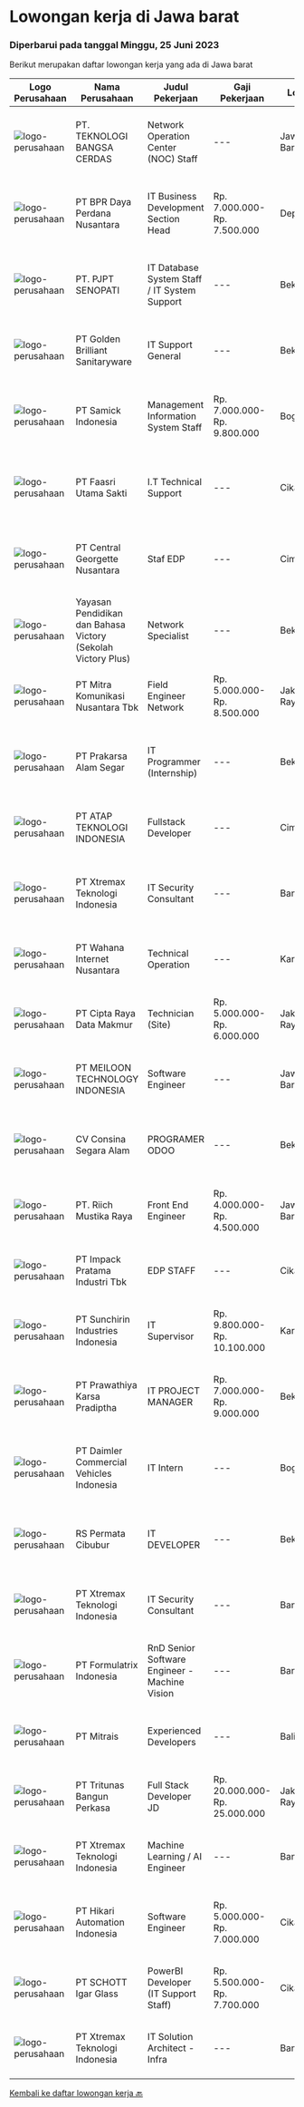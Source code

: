 
  # Lowongan kerja di Jawa barat

  ### Diperbarui pada tanggal Minggu, 25 Juni 2023

  Berikut merupakan daftar lowongan kerja yang ada di Jawa barat

  |Logo Perusahaan | Nama Perusahaan | Judul Pekerjaan | Gaji Pekerjaan | Lokasi | Deskripsi | Tanggal diunggah | Pranala |
  | -------------- | --------------- | --------------- | --------- | --------- | -------------- | ------- | ----------- |
  |![logo-perusahaan](https://image-service-cdn.seek.com.au/5a8c80ce2c474ff9410b4271fdcaffa404f490ad/ee4dce1061f3f616224767ad58cb2fc751b8d2dc)|PT. TEKNOLOGI BANGSA CERDAS|Network Operation Center (NOC) Staff|---|Jawa Barat|Deskripsi Pekerjaan:- Bertanggung jawab dalam memastikan ketersediaan layanan maksimal dan menangani dukungan teknis langsung melalui Ticket, Email...|Kamis, 22 Juni 2023|https://www.jobstreet.co.id/id/job/network-operation-center-noc-staff-4382549?token=0~9fbf0a2c-1f25-4d4d-83b2-24fc023dd1ed&sectionRank=1&jobId=jobstreet-id-job-4382549|
|![logo-perusahaan](https://image-service-cdn.seek.com.au/82d8347558dc394439807f01d4be9011d42b7b72/ee4dce1061f3f616224767ad58cb2fc751b8d2dc)|PT BPR Daya Perdana Nusantara|IT Business Development Section Head|Rp. 7.000.000-Rp. 7.500.000|Depok|Kualifikasi Minimal S1 Tehnik Informatika/ Sistem informasi/ Manajemen Informatika Usia Maksimal 35 Tahun Berpengalaman di IT Perbankan minimal 2...|Jumat, 23 Juni 2023|https://www.jobstreet.co.id/id/job/it-business-development-section-head-4382846?token=0~9fbf0a2c-1f25-4d4d-83b2-24fc023dd1ed&sectionRank=2&jobId=jobstreet-id-job-4382846|
|![logo-perusahaan](https://image-service-cdn.seek.com.au/6aaa2e56ea906e693e2148e24c4abe28e00485c6/ee4dce1061f3f616224767ad58cb2fc751b8d2dc)|PT. PJPT SENOPATI|IT Database System Staff /  IT System Support|---|Bekasi|Kualifikasi: Memiliki pengalaman Minimal 1 Tahun Diploma Teknologi Informasi, Memiliki pengetahuan dalam SQL, PostgreSQL, SQL – MySQL for Data...|Rabu, 21 Juni 2023|https://www.jobstreet.co.id/id/job/it-database-system-staff-it-system-support-4380516?token=0~9fbf0a2c-1f25-4d4d-83b2-24fc023dd1ed&sectionRank=3&jobId=jobstreet-id-job-4380516|
|![logo-perusahaan](https://image-service-cdn.seek.com.au/7be7de108c3cf57cc66f77ccf23eda422fef6407/ee4dce1061f3f616224767ad58cb2fc751b8d2dc)|PT Golden Brilliant Sanitaryware|IT Support General|---|Bekasi|POSISI URGENT.Spesifikasi : Pendidikan minimal S1 komputer Teknik/Sistem Informasi. Minimal 2 Tahun berpengalaman sebagai IT Support General Bersedia...|Selasa, 20 Juni 2023|https://www.jobstreet.co.id/id/job/it-support-general-4379214?token=0~9fbf0a2c-1f25-4d4d-83b2-24fc023dd1ed&sectionRank=4&jobId=jobstreet-id-job-4379214|
|![logo-perusahaan](https://image-service-cdn.seek.com.au/4410acd1e6af534c72f5d18186319a6287e361f2/ee4dce1061f3f616224767ad58cb2fc751b8d2dc)|PT Samick Indonesia|Management Information System Staff|Rp. 7.000.000-Rp. 9.800.000|Bogor|Memastikan keberlangsungan server aplikasi. Menangani masalah-masalah terkait user, data, dan bug aplikasi. Menguasai HTML dan bahasa pemrograman...|Kamis, 22 Juni 2023|https://www.jobstreet.co.id/id/job/management-information-system-staff-4381268?token=0~9fbf0a2c-1f25-4d4d-83b2-24fc023dd1ed&sectionRank=5&jobId=jobstreet-id-job-4381268|
|![logo-perusahaan](https://image-service-cdn.seek.com.au/e3cc05428077451f1eb4ae56c42746792409bca3/ee4dce1061f3f616224767ad58cb2fc751b8d2dc)|PT Faasri Utama Sakti|I.T Technical Support|---|Cikarang|REQUIREMENTS Degree in Informatics Technique, Information Systems, or Computer Engineering Experience with installing and configuring computer...|Kamis, 22 Juni 2023|https://www.jobstreet.co.id/id/job/i.t-technical-support-4381932?token=0~9fbf0a2c-1f25-4d4d-83b2-24fc023dd1ed&sectionRank=6&jobId=jobstreet-id-job-4381932|
|![logo-perusahaan](https://image-service-cdn.seek.com.au/2820fcc4415e0ad2c01265126778cb6287402135/ee4dce1061f3f616224767ad58cb2fc751b8d2dc)|PT Central Georgette Nusantara|Staf EDP|---|Cimahi|Development Program Requirements: S1 Sistem Informasi Jaringan atau setara Menguasai LAN &amp; Mikrotik Memahami O.S DOS, Windows, Ubuntu Menguasai...|Sabtu, 24 Juni 2023|https://www.jobstreet.co.id/id/job/staf-edp-4383913?token=0~9fbf0a2c-1f25-4d4d-83b2-24fc023dd1ed&sectionRank=7&jobId=jobstreet-id-job-4383913|
|![logo-perusahaan](https://image-service-cdn.seek.com.au/e3aed652f575d47a896780962ec6e91522d4aeea/ee4dce1061f3f616224767ad58cb2fc751b8d2dc)|Yayasan Pendidikan dan Bahasa Victory (Sekolah Victory Plus)|Network Specialist|---|Bekasi|The Network Specialist will: Oversee the efficient and effective operation and planning of ICT infrastructure across the school site while providing...|Kamis, 22 Juni 2023|https://www.jobstreet.co.id/id/job/network-specialist-4382454?token=0~9fbf0a2c-1f25-4d4d-83b2-24fc023dd1ed&sectionRank=8&jobId=jobstreet-id-job-4382454|
|![logo-perusahaan](https://image-service-cdn.seek.com.au/024dddb364a807097addf718b35acd0a3b5a7501/ee4dce1061f3f616224767ad58cb2fc751b8d2dc)|PT Mitra Komunikasi Nusantara Tbk|Field Engineer Network|Rp. 5.000.000-Rp. 8.500.000|Jakarta Raya|Anak prusahaan kami yaitu Viberlink merupakan perusahaan penyelenggara layanan Internet Service Provider (ISP) yang bergerak di bidang fiber...|Jumat, 23 Juni 2023|https://www.jobstreet.co.id/id/job/field-engineer-network-4383793?token=0~9fbf0a2c-1f25-4d4d-83b2-24fc023dd1ed&sectionRank=9&jobId=jobstreet-id-job-4383793|
|![logo-perusahaan](https://image-service-cdn.seek.com.au/e7e15aad264d2c80ea3ffbc42eff00eb7718ec6d/ee4dce1061f3f616224767ad58cb2fc751b8d2dc)|PT Prakarsa Alam Segar|IT Programmer (Internship)|---|Bekasi|DESKRIPSI PEKERJAAN Bekerjasama untuk melakukan proyek improvement. Membuat pengembangan software untuk mendukung penerapan industrial 4.0. Melakukan...|Jumat, 23 Juni 2023|https://www.jobstreet.co.id/id/job/it-programmer-internship-4382626?token=0~9fbf0a2c-1f25-4d4d-83b2-24fc023dd1ed&sectionRank=10&jobId=jobstreet-id-job-4382626|
|![logo-perusahaan](https://image-service-cdn.seek.com.au/6823723f9e7009a6688fd9dfeede90639c8a5a15/ee4dce1061f3f616224767ad58cb2fc751b8d2dc)|PT ATAP TEKNOLOGI INDONESIA|Fullstack Developer|---|Cimahi|Job Description : Bekerja sama dengan tim dalam meningkatkan fungsionalitas dan berinovasi menghadirkan fitur terbaru pada produk aplikasi PT ATAP...|Sabtu, 24 Juni 2023|https://www.jobstreet.co.id/id/job/fullstack-developer-4372546?token=0~9fbf0a2c-1f25-4d4d-83b2-24fc023dd1ed&sectionRank=11&jobId=jobstreet-id-job-4372546|
|![logo-perusahaan](https://image-service-cdn.seek.com.au/ce74a79d8ea261e54cdae65dc8035221535675cf/ee4dce1061f3f616224767ad58cb2fc751b8d2dc)|PT Xtremax Teknologi Indonesia|IT Security Consultant|---|Bandung|DescriptionWe are looking for experienced security professionals who can help ourselves achieve a secured environment for our applications, system,...|Kamis, 22 Juni 2023|https://www.jobstreet.co.id/id/job/it-security-consultant-4382391?token=0~9fbf0a2c-1f25-4d4d-83b2-24fc023dd1ed&sectionRank=12&jobId=jobstreet-id-job-4382391|
|![logo-perusahaan](https://image-service-cdn.seek.com.au/037d454f89de3b4ffdb127f255ff9ef2fab0b6f9/ee4dce1061f3f616224767ad58cb2fc751b8d2dc)|PT Wahana Internet Nusantara|Technical Operation|---|Karawang|BNET membutuhkan talenta dan kolaborasi terbaik yang memiliki visi yang sama dengan BNET sebagai Technical Operation (Intern &amp; Junior...|Jumat, 23 Juni 2023|https://www.jobstreet.co.id/id/job/technical-operation-4382610?token=0~9fbf0a2c-1f25-4d4d-83b2-24fc023dd1ed&sectionRank=13&jobId=jobstreet-id-job-4382610|
|![logo-perusahaan](https://image-service-cdn.seek.com.au/eaf1db5c8e411f2d939ae3c7e41958181dc85f93/ee4dce1061f3f616224767ad58cb2fc751b8d2dc)|PT Cipta Raya Data Makmur|Technician (Site)|Rp. 5.000.000-Rp. 6.000.000|Jakarta Raya|Kualifikasi : Usia Maksimal 35 Tahun Pendidikan minimal SMK Teknik Komputer dan jaringan / D3 Telekomunikasi, Informatika, TI, atau Ilmu Komputer...|Kamis, 22 Juni 2023|https://www.jobstreet.co.id/id/job/technician-site-4382517?token=0~9fbf0a2c-1f25-4d4d-83b2-24fc023dd1ed&sectionRank=14&jobId=jobstreet-id-job-4382517|
|![logo-perusahaan](https://image-service-cdn.seek.com.au/058f134c2c15ed8638c32aafb9d238971a5b2b1e/ee4dce1061f3f616224767ad58cb2fc751b8d2dc)|PT MEILOON TECHNOLOGY INDONESIA|Software Engineer|---|Jawa Barat|Responsibility:1. Bertanggung jawab atas pengembangan perangkat lunak dan debugging produk audio, video dan produk integrasi sistem perusahaan,2....|Jumat, 23 Juni 2023|https://www.jobstreet.co.id/id/job/software-engineer-4383287?token=0~9fbf0a2c-1f25-4d4d-83b2-24fc023dd1ed&sectionRank=15&jobId=jobstreet-id-job-4383287|
|![logo-perusahaan](https://image-service-cdn.seek.com.au/477095ca5c4081a2cf17554406f8091750070ef8/ee4dce1061f3f616224767ad58cb2fc751b8d2dc)|CV Consina Segara Alam|PROGRAMER ODOO|---|Bekasi|Deskripsi Pekerjaan : Mengetahui dan menguasai ERP system Minimal 3 thn Menguasai Platform Odoo 8 Minimal 2 thn Menguasai Bahasa Pemprograman Python...|Jumat, 23 Juni 2023|https://www.jobstreet.co.id/id/job/programer-odoo-4371368?token=0~9fbf0a2c-1f25-4d4d-83b2-24fc023dd1ed&sectionRank=16&jobId=jobstreet-id-job-4371368|
|![logo-perusahaan](https://image-service-cdn.seek.com.au/e454a8b74ec38a60d79a96ce6756b5bb04985215/ee4dce1061f3f616224767ad58cb2fc751b8d2dc)|PT. Riich Mustika Raya|Front End Engineer|Rp. 4.000.000-Rp. 4.500.000|Jawa Barat|Job Description: Developing attractive and responsive user interfaces. Translate designs into functional code using modern web technologies. Creating...|Sabtu, 24 Juni 2023|https://www.jobstreet.co.id/id/job/front-end-engineer-4373233?token=0~9fbf0a2c-1f25-4d4d-83b2-24fc023dd1ed&sectionRank=17&jobId=jobstreet-id-job-4373233|
|![logo-perusahaan](https://image-service-cdn.seek.com.au/e8fa1d1cd1c52b17a7eb81beb1834a425ea2938f/ee4dce1061f3f616224767ad58cb2fc751b8d2dc)|PT Impack Pratama Industri Tbk|EDP STAFF|---|Cikarang|Main Job Description: ERP data entry.  Provide technical support and assistance to users in ERP implementation. Administrative works related to EDP. ...|Rabu, 21 Juni 2023|https://www.jobstreet.co.id/id/job/edp-staff-4380515?token=0~9fbf0a2c-1f25-4d4d-83b2-24fc023dd1ed&sectionRank=18&jobId=jobstreet-id-job-4380515|
|![logo-perusahaan](https://image-service-cdn.seek.com.au/eb5124ff221b6f26c7af5b1143d8b86500f2d75d/ee4dce1061f3f616224767ad58cb2fc751b8d2dc)|PT Sunchirin Industries Indonesia|IT Supervisor|Rp. 9.800.000-Rp. 10.100.000|Karawang|Job Descriptions: Conducting preventive and corrective actions regarding to the technical issues/ troubleshooting that can be faced by the users, this...|Senin, 19 Juni 2023|https://www.jobstreet.co.id/id/job/it-supervisor-4377388?token=0~9fbf0a2c-1f25-4d4d-83b2-24fc023dd1ed&sectionRank=19&jobId=jobstreet-id-job-4377388|
|![logo-perusahaan](https://image-service-cdn.seek.com.au/25f275779d2d36a25f086ac9b1c5b5be868683f6/ee4dce1061f3f616224767ad58cb2fc751b8d2dc)|PT Prawathiya Karsa Pradiptha|IT PROJECT MANAGER|Rp. 7.000.000-Rp. 9.000.000|Bekasi|Bachelor Degree from Information Technology Major 2 years experienced as IT Project Manager staff Know and understand project management (preferred)...|Rabu, 21 Juni 2023|https://www.jobstreet.co.id/id/job/it-project-manager-4380495?token=0~9fbf0a2c-1f25-4d4d-83b2-24fc023dd1ed&sectionRank=20&jobId=jobstreet-id-job-4380495|
|![logo-perusahaan](https://image-service-cdn.seek.com.au/ccb76747b59a1f75b8956eb0e7524eeafb1c4235/ee4dce1061f3f616224767ad58cb2fc751b8d2dc)|PT Daimler Commercial Vehicles Indonesia|IT Intern|---|Bogor|PT Daimler Commercial Vehicles Manufacturing IndonesiaWanaherang, BogorPT Daimler Commercial Vehicles Manufacturing Indonesia (DCVMI) is the...|Senin, 19 Juni 2023|https://www.jobstreet.co.id/id/job/it-intern-4376560?token=0~9fbf0a2c-1f25-4d4d-83b2-24fc023dd1ed&sectionRank=21&jobId=jobstreet-id-job-4376560|
|![logo-perusahaan](https://image-service-cdn.seek.com.au/8a5dee2b4f979d72705ffa46fab52d7b15728e63/ee4dce1061f3f616224767ad58cb2fc751b8d2dc)|RS Permata Cibubur|IT DEVELOPER|---|Bekasi|Kwalifikasi: Usia antara 25 - 35 tahun. Pendidikan Minimal S-1 Teknik Informatika/Sistem Informasi/Teknik Komputer/jurusan yang relevan. Memiliki...|Selasa, 20 Juni 2023|https://www.jobstreet.co.id/id/job/it-developer-4378008?token=0~9fbf0a2c-1f25-4d4d-83b2-24fc023dd1ed&sectionRank=22&jobId=jobstreet-id-job-4378008|
|![logo-perusahaan](https://image-service-cdn.seek.com.au/ce74a79d8ea261e54cdae65dc8035221535675cf/ee4dce1061f3f616224767ad58cb2fc751b8d2dc)|PT Xtremax Teknologi Indonesia|IT Security Consultant|---|Bandung|We are looking for experienced security professionals who can help ourselves achieve a secured environment for our applications, system, and network...|Rabu, 21 Juni 2023|https://www.jobstreet.co.id/id/job/it-security-consultant-4368756?token=0~9fbf0a2c-1f25-4d4d-83b2-24fc023dd1ed&sectionRank=23&jobId=jobstreet-id-job-4368756|
|![logo-perusahaan](https://image-service-cdn.seek.com.au/e68aac730da390a16ce750d09b06eaca69364b55/ee4dce1061f3f616224767ad58cb2fc751b8d2dc)|PT Formulatrix Indonesia|RnD Senior Software Engineer - Machine Vision|---|Bandung|Headquartered in Bedford, Massachusetts, FORMULATRIX is a fast-growing robotic automation equipment manufacturer and software solutions provider to...|Kamis, 22 Juni 2023|https://www.jobstreet.co.id/id/job/rnd-senior-software-engineer-machine-vision-4369866?token=0~9fbf0a2c-1f25-4d4d-83b2-24fc023dd1ed&sectionRank=24&jobId=jobstreet-id-job-4369866|
|![logo-perusahaan](https://image-service-cdn.seek.com.au/969b0c47f133a1e0155056a5d964c63953dd6304/ee4dce1061f3f616224767ad58cb2fc751b8d2dc)|PT Mitrais|Experienced Developers|---|Bali|Build your Career with Mitrais ! We're looking for experienced Software Engineers from any background to be part of our team. What will you be doing? ...|Jumat, 23 Juni 2023|https://www.jobstreet.co.id/id/job/experienced-developers-4371868?token=0~9fbf0a2c-1f25-4d4d-83b2-24fc023dd1ed&sectionRank=25&jobId=jobstreet-id-job-4371868|
|![logo-perusahaan](https://image-service-cdn.seek.com.au/b241808b7d45e518a7b0d3063828fc32248cfa75/ee4dce1061f3f616224767ad58cb2fc751b8d2dc)|PT Tritunas Bangun Perkasa|Full Stack Developer JD|Rp. 20.000.000-Rp. 25.000.000|Jakarta Raya|Responsibilities1. Develop, test and deploy high-performing, scalable web applications2. Collaborate with other developers to design and code...|Kamis, 22 Juni 2023|https://www.jobstreet.co.id/id/job/full-stack-developer-jd-4381955?token=0~9fbf0a2c-1f25-4d4d-83b2-24fc023dd1ed&sectionRank=26&jobId=jobstreet-id-job-4381955|
|![logo-perusahaan](https://image-service-cdn.seek.com.au/ce74a79d8ea261e54cdae65dc8035221535675cf/ee4dce1061f3f616224767ad58cb2fc751b8d2dc)|PT Xtremax Teknologi Indonesia|Machine Learning / AI Engineer|---|Bandung|Responsibilities ML Enthusiast - reading ML information and up to date in regards to changes Based on user requirements, conduct research on AI models...|Kamis, 22 Juni 2023|https://www.jobstreet.co.id/id/job/machine-learning-ai-engineer-4382384?token=0~9fbf0a2c-1f25-4d4d-83b2-24fc023dd1ed&sectionRank=27&jobId=jobstreet-id-job-4382384|
|![logo-perusahaan](https://image-service-cdn.seek.com.au/55b4061a6e932612555cb401f906ec0c05eef374/ee4dce1061f3f616224767ad58cb2fc751b8d2dc)|PT Hikari Automation Indonesia|Software Engineer|Rp. 5.000.000-Rp. 7.000.000|Cikarang|Create full software developmentDevelop flowcharts, layouts and documentation to identify requirements and solutionsWrite well-designed, testable...|Rabu, 21 Juni 2023|https://www.jobstreet.co.id/id/job/software-engineer-4366664?token=0~9fbf0a2c-1f25-4d4d-83b2-24fc023dd1ed&sectionRank=28&jobId=jobstreet-id-job-4366664|
|![logo-perusahaan](https://image-service-cdn.seek.com.au/58caac59a1f4a024766212698d7b1aaec4d46ab7/ee4dce1061f3f616224767ad58cb2fc751b8d2dc)|PT SCHOTT Igar Glass|PowerBI Developer (IT Support Staff)|Rp. 5.500.000-Rp. 7.700.000|Cikarang|Your Profile: Bachelor in information technology. 2 years of experience as PowerBI Developer. Able to communicate in English. Expert in Microsoft...|Senin, 19 Juni 2023|https://www.jobstreet.co.id/id/job/powerbi-developer-it-support-staff-4377835?token=0~9fbf0a2c-1f25-4d4d-83b2-24fc023dd1ed&sectionRank=29&jobId=jobstreet-id-job-4377835|
|![logo-perusahaan](https://image-service-cdn.seek.com.au/ce74a79d8ea261e54cdae65dc8035221535675cf/ee4dce1061f3f616224767ad58cb2fc751b8d2dc)|PT Xtremax Teknologi Indonesia|IT Solution Architect - Infra|---|Bandung|Description:This job position is suitable for individuals who are constant learners, problem solvers, and multi-taskers. Candidates who thrive in a...|Selasa, 20 Juni 2023|https://www.jobstreet.co.id/id/job/it-solution-architect-infra-4378442?token=0~9fbf0a2c-1f25-4d4d-83b2-24fc023dd1ed&sectionRank=30&jobId=jobstreet-id-job-4378442|


  [Kembali ke daftar lowongan kerja 🔙](../README.md#daftar-lowongan-kerja)
  